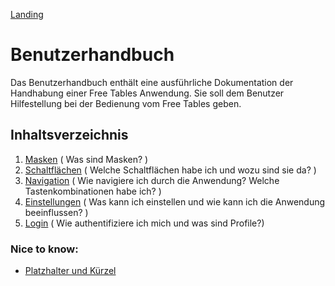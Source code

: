 [Landing](doc/landing.md)

# Benutzerhandbuch

Das Benutzerhandbuch enthält eine ausführliche Dokumentation der Handhabung einer Free Tables Anwendung. Sie soll dem Benutzer Hilfestellung bei der Bedienung vom Free Tables geben.

## Inhaltsverzeichnis

1. [Masken](doc/masks/overview.md) ( Was sind Masken? )
2. [Schaltflächen](doc/buttons/overview.md) ( Welche Schaltflächen habe ich und wozu sind sie da? )
3. [Navigation](doc/navigation/overview.md) ( Wie navigiere ich durch die Anwendung? Welche Tastenkombinationen habe ich? )
4. [Einstellungen](doc/preferences/overview.md) ( Was kann ich einstellen und wie kann ich die Anwendung beeinflussen? )
5. [Login](doc/authorization/overview.md) ( Wie authentifiziere ich mich und was sind Profile?)

### Nice to know:

- [Platzhalter und Kürzel](doc/masks/wildcards.md)
